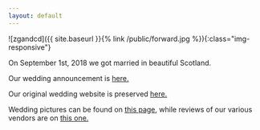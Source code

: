 ```yaml
---
layout: default
---
```


![zgandcd]({{ site.baseurl }}{% link /public/forward.jpg %}){:class="img-responsive"}

On September 1st, 2018 we got married in beautiful Scotland.

Our wedding announcement is [here.](https://www.nytimes.com/2018/09/02/fashion/weddings/zoe-guengerich-connor-dowd.html)

Our original wedding website is preserved [here.](https://web.archive.org/web/20180821125924/https://www.zoeandconnor.com/)

Wedding pictures can be found on [this page](https://zgandcd.github.io/pics), while reviews of our various vendors are on [this one.](https://zgandcd.github.io/reviews)


